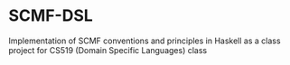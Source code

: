 SCMF-DSL
========

Implementation of SCMF conventions and principles in Haskell as a class project for CS519 (Domain Specific Languages) class
